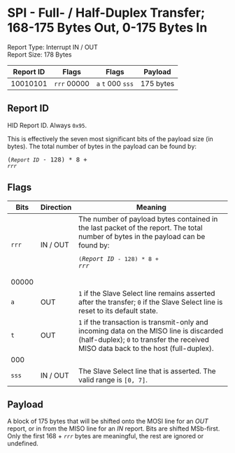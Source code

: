 
# SPI - Full- / Half-Duplex Transfer; 168-175 Bytes Out, 0-175 Bytes In
Report Type: Interrupt IN / OUT<br />
Report Size: 178 Bytes

| Report ID | Flags | Flags | Payload |
|-----------|-------|-------|---------|
| 10010101 | `rrr`&nbsp;00000 | `a`&nbsp;`t`&nbsp;000&nbsp;`sss` | 175 bytes |

## Report ID
HID Report ID.  Always `0x95`.

This is effectively the seven most significant bits of the payload size (in bytes).  The total number of bytes in the payload can be found by: <pre>(*`Report ID`* - 128) * 8 + *`rrr`*</pre>

## Flags

| Bits  | Direction | Meaning |
|-------|-----------|---------|
| `rrr` | IN / OUT  | The number of payload bytes contained in the last packet of the report.  The total number of bytes in the payload can be found by: <pre>(*`Report ID`* - 128) * 8 + *`rrr`*</pre> |
| 00000 |          |                                                                       |
| `a`   | OUT      | `1` if the Slave Select line remains asserted after the transfer; `0` if the Slave Select line is reset to its default state. |
| `t`   | OUT      | `1` if the transaction is transmit-only and incoming data on the MISO line is discarded (half-duplex); `0` to transfer the received MISO data back to the host (full-duplex). |
| 000   |          |                                                                       |
| `sss` | IN / OUT | The Slave Select line that is asserted.  The valid range is `[0, 7]`. |

## Payload
A block of 175 bytes that will be shifted onto the MOSI line for an *OUT* report, or in from the MISO line for an *IN* report.  Bits are shifted MSb-first.  Only the first 168 + *`rrr`* bytes are meaningful, the rest are ignored or undefined.
